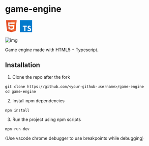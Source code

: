 # game-engine

<img witdh="40" height="40" src="https://github.com/devicons/devicon/blob/master/icons/html5/html5-original.svg" />&nbsp;
<img witdh="40" height="40" src="https://github.com/devicons/devicon/blob/master/icons/typescript/typescript-original.svg" />&nbsp;

![img](https://i.imgur.com/rSzYMCo.png)

Game engine made with HTML5 + Typescript.

## Installation

1. Clone the repo after the fork

```
git clone https://github.com/<your-github-username>/game-engine
cd game-engine
```

2. Install npm dependencies

```
npm install
```

3. Run the project using npm scripts

```
npm run dev
```

(Use vscode chrome debugger to use breakpoints while debugging)
